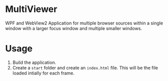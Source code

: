 # MultiViewer
WPF and WebView2 Application for multiple browser sources within a single window with a larger focus window and multiple smaller windows.

# Usage
1. Build the application.
2. Create a `start` folder and create an `index.html` file. This will be the file loaded intially for each frame.